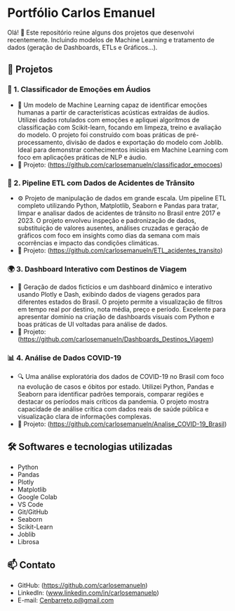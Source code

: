 # Portfólio Carlos Emanuel

Olá! 👋 Este repositório reúne alguns dos projetos que desenvolvi recentemente. Incluindo modelos de Machine Learning e tratamento de dados (geração de Dashboards, ETLs e Gráficos...).


## 📂 Projetos

### 🚀 1. Classificador de Emoções em Áudios
- 🧠 Um modelo de Machine Learning capaz de identificar emoções humanas a partir de características acústicas extraídas de áudios. Utilizei dados rotulados com emoções e apliquei algoritmos de classificação com Scikit-learn, focando em limpeza, treino e avaliação do modelo. O projeto foi construído com boas práticas de pré-processamento, divisão de dados e exportação do modelo com Joblib. Ideal para demonstrar conhecimentos iniciais em Machine Learning com foco em aplicações práticas de NLP e áudio.
- 🔗 Projeto: (https://github.com/carlosemanueln/classificador_emocoes)

### 🚧 2. Pipeline ETL com Dados de Acidentes de Trânsito
- ⚙️ Projeto de manipulação de dados em grande escala. Um pipeline ETL completo utilizando Python, Matplotlib, Seaborn e Pandas para tratar, limpar e analisar dados de acidentes de trânsito no Brasil entre 2017 e 2023. O projeto envolveu inspeção e padronização de dados, substituição de valores ausentes, análises cruzadas e geração de gráficos com foco em insights como dias da semana com mais ocorrências e impacto das condições climáticas.
- 🔗 Projeto: (https://github.com/carlosemanueln/ETL_acidentes_transito)

### 🌍 3. Dashboard Interativo com Destinos de Viagem
- 🎯 Geração de dados fictícios e um dashboard dinâmico e interativo usando Plotly e Dash, exibindo dados de viagens gerados para diferentes estados do Brasil. O projeto permite a visualização de filtros em tempo real por destino, nota média, preço e período. Excelente para apresentar domínio na criação de dashboards visuais com Python e boas práticas de UI voltadas para análise de dados.
- 🔗 Projeto: (https://github.com/carlosemanueln/Dashboards_Destinos_Viagem)

### 📊 4. Análise de Dados COVID-19
- 🔍 Uma análise exploratória dos dados de COVID-19 no Brasil com foco na evolução de casos e óbitos por estado. Utilizei Python, Pandas e Seaborn para identificar padrões temporais, comparar regiões e destacar os períodos mais críticos da pandemia. O projeto mostra capacidade de análise crítica com dados reais de saúde pública e visualização clara de informações complexas.
- 🔗 Projeto: (https://github.com/carlosemanueln/Analise_COVID-19_Brasil)


## 🛠️ Softwares e tecnologias utilizadas

- Python
- Pandas
- Plotly
- Matplotlib
- Google Colab
- VS Code
- Git/GitHub
- Seaborn
- Scikit-Learn
- Joblib
- Librosa

## 📫 Contato

- GitHub: (https://github.com/carlosemanueln)
- LinkedIn: (www.linkedin.com/in/carlosemanuelp)
- E-mail: Cenbarreto.p@gmail.com


